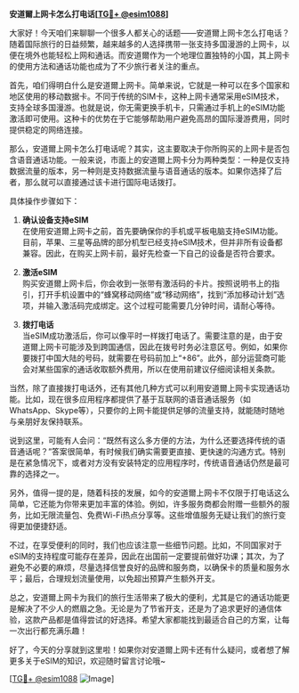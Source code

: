 **安道爾上网卡怎么打电话[[TG💪+ @esim1088](https://t.me/s/esim1088)]**

大家好！今天咱们来聊聊一个很多人都关心的话题——安道爾上网卡怎么打电话？随着国际旅行的日益频繁，越来越多的人选择携带一张支持多国漫游的上网卡，以便在境外也能轻松上网和通话。而安道爾作为一个地理位置独特的小国，其上网卡的使用方法和通话功能也成为了不少旅行者关注的重点。

首先，咱们得明白什么是安道爾上网卡。简单来说，它就是一种可以在多个国家和地区使用的移动数据卡。不同于传统的SIM卡，这种上网卡通常采用eSIM技术，支持全球多国漫游。也就是说，你无需更换手机卡，只需通过手机上的eSIM功能激活即可使用。这种卡的优势在于它能够帮助用户避免高昂的国际漫游费用，同时提供稳定的网络连接。

那么，安道爾上网卡怎么打电话呢？其实，这主要取决于你所购买的上网卡是否包含语音通话功能。一般来说，市面上的安道爾上网卡分为两种类型：一种是仅支持数据流量的版本，另一种则是支持数据流量与语音通话的版本。如果你选择了后者，那么就可以直接通过该卡进行国际电话拨打。

具体操作步骤如下：

1. **确认设备支持eSIM**  
   在使用安道爾上网卡之前，首先要确保你的手机或平板电脑支持eSIM功能。目前，苹果、三星等品牌的部分机型已经支持eSIM技术，但并非所有设备都兼容。因此，在购买上网卡前，最好先检查一下自己的设备是否符合要求。

2. **激活eSIM**  
   购买安道爾上网卡后，你会收到一张带有激活码的卡片。按照说明书上的指引，打开手机设置中的“蜂窝移动网络”或“移动网络”，找到“添加移动计划”选项，并输入激活码完成绑定。这个过程可能需要几分钟时间，请耐心等待。

3. **拨打电话**  
   当eSIM成功激活后，你可以像平时一样拨打电话了。需要注意的是，由于安道爾上网卡可能涉及到跨国通信，因此在拨号时务必注意区号。例如，如果你要拨打中国大陆的号码，就需要在号码前加上“+86”。此外，部分运营商可能会对某些国家的通话收取额外费用，所以在使用前建议仔细阅读相关条款。

当然，除了直接拨打电话外，还有其他几种方式可以利用安道爾上网卡实现通话功能。比如，现在很多应用程序都提供了基于互联网的语音通话服务（如WhatsApp、Skype等），只要你的上网卡能提供足够的流量支持，就能随时随地与亲朋好友保持联系。

说到这里，可能有人会问：“既然有这么多方便的方法，为什么还要选择传统的语音通话呢？”答案很简单，有时候我们确实需要更直接、更快速的沟通方式。特别是在紧急情况下，或者对方没有安装特定的应用程序时，传统语音通话仍然是最可靠的选择之一。

另外，值得一提的是，随着科技的发展，如今的安道爾上网卡不仅限于打电话这么简单，它还能为你带来更加丰富的体验。例如，许多服务商都会附赠一些额外的服务，比如无限流量包、免费Wi-Fi热点分享等。这些增值服务无疑让我们的旅行变得更加便捷舒适。

不过，在享受便利的同时，我们也应该注意一些细节问题。比如，不同国家对于eSIM的支持程度可能存在差异，因此在出国前一定要提前做好功课；其次，为了避免不必要的麻烦，尽量选择信誉良好的品牌和服务商，以确保卡的质量和服务水平；最后，合理规划流量使用，以免超出预算产生额外开支。

总之，安道爾上网卡为我们的旅行生活带来了极大的便利，尤其是它的通话功能更是解决了不少人的燃眉之急。无论是为了节省开支，还是为了追求更好的通信体验，这款产品都是值得尝试的好选择。希望大家都能找到最适合自己的方案，让每一次出行都充满乐趣！

好了，今天的分享就到这里啦！如果你对安道爾上网卡还有什么疑问，或者想了解更多关于eSIM的知识，欢迎随时留言讨论哦~ 

[[TG💪+ @esim1088](https://t.me/s/esim1088) ![Image](https://i.postimg.cc/4NQfJmqS/Snipaste-2025-05-13-00-14-12.png)]